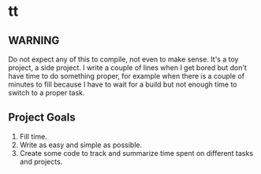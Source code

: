 # tt

## WARNING

Do not expect any of this to compile, not even to make sense.
It's a toy project, a side project.
I write a couple of lines when I get bored 
but don't have time to do something proper, for example
when there is a couple of minutes to fill because I have to
wait for a build but not enough time to switch to a proper task.

## Project Goals

1. Fill time. 
2. Write as easy and simple as possible.
3. Create some code to track and summarize time spent on
different tasks and projects.
